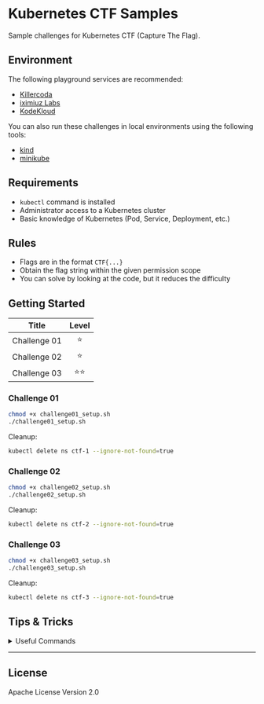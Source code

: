 # Kubernetes CTF Samples

Sample challenges for Kubernetes CTF (Capture The Flag).

## Environment

The following playground services are recommended:

- [Killercoda](https://killercoda.com/)
- [iximiuz Labs](https://labs.iximiuz.com/playgrounds?category=kubernetes&filter=all)
- [KodeKloud](https://kodekloud.com/public-playgrounds)

You can also run these challenges in local environments using the following tools:

- [kind](https://github.com/kubernetes-sigs/kind)
- [minikube](https://github.com/kubernetes/minikube)

## Requirements

- `kubectl` command is installed
- Administrator access to a Kubernetes cluster
- Basic knowledge of Kubernetes (Pod, Service, Deployment, etc.)

## Rules

- Flags are in the format `CTF{...}`
- Obtain the flag string within the given permission scope
- You can solve by looking at the code, but it reduces the difficulty

## Getting Started

| Title | Level |
|:-----:|:---------:|
| Challenge 01 | ⭐️ |
| Challenge 02 | ⭐️ |
| Challenge 03 | ⭐️⭐️ |

### Challenge 01

```bash
chmod +x challenge01_setup.sh
./challenge01_setup.sh
```

Cleanup:

```bash
kubectl delete ns ctf-1 --ignore-not-found=true
```

### Challenge 02

```bash
chmod +x challenge02_setup.sh
./challenge02_setup.sh
```

Cleanup:

```bash
kubectl delete ns ctf-2 --ignore-not-found=true
```

### Challenge 03

```bash
chmod +x challenge03_setup.sh
./challenge03_setup.sh
```

Cleanup:

```bash
kubectl delete ns ctf-3 --ignore-not-found=true
```

## Tips & Tricks

<details><summary>Useful Commands</summary>

```bash
# Check your permissions
kubectl auth can-i --list

# List specific resources
# kubectl get [resourceType]
kubectl get po
kubectl get deploy
kubectl get events

# Get resource manifest
# kubectl get [resourceType] [resourceName] -o yaml
kubectl get po pod01 -o yaml

# List all major resources
kubectl get all

# Get detailed resource information and events
# kubectl describe [resourceType] [resourceName]
kubectl describe po pod01

# Execute commands in a Pod
# kubectl exec -it [podName] -- sh
kubectl exec -it pod01 -- sh

# Check logs
# kubectl logs [podName]
kubectl logs pod01
```

</details>

---

## License

Apache License Version 2.0
